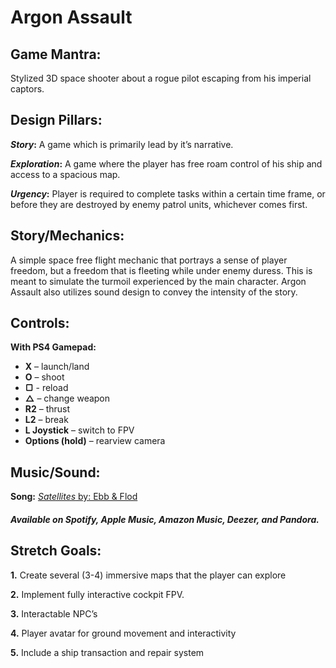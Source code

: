 # Argon Assault

## Game Mantra:

Stylized 3D space shooter about a rogue pilot escaping from his imperial captors. 

## Design Pillars:

**_Story_:** A game which is primarily lead by it’s narrative. 

**_Exploration_:** A game where the player has free roam control of his ship and access to a spacious map. 

**_Urgency_:** Player is required to complete tasks within a certain time frame, or before they are destroyed by enemy patrol units, whichever comes first. 

## Story/Mechanics:

A simple space free flight mechanic that portrays a sense of player freedom, but a freedom that is fleeting while under enemy duress. This is meant to simulate the turmoil experienced by the main character. Argon Assault also utilizes sound design to convey the intensity of the story.

## Controls: 

**With PS4 Gamepad:**

-  **X** – launch/land
-  **O** – shoot
-  **▢** - reload
-  **△** – change weapon
-	 **R2** – thrust
-	 **L2** – break
-	 **L Joystick** – switch to FPV
-	 **Options (hold)** – rearview camera

## Music/Sound: 

**Song:** [_Satellites_ by: Ebb & Flod](https://www.epidemicsound.com/track/8aG0LvJzpf)

##### Available on Spotify, Apple Music, Amazon Music, Deezer, and Pandora. 

## Stretch Goals: 

**1.**	Create several (3-4) immersive maps that the player can explore

**2.**  Implement fully interactive cockpit FPV.

**3.**	Interactable NPC’s

**4.**	Player avatar for ground movement and interactivity 

**5.**	Include a ship transaction and repair system


	

